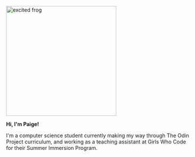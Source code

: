 
<img width="300" alt="excited frog" src="https://i.imgur.com/ckT5KZR.png">


<p><strong>Hi, I'm Paige!</strong></p>
<p>I'm a computer science student currently making my way through The Odin Project curriculum, and working as a teaching assistant at Girls Who Code for their Summer Immersion Program.</p>


<!---
paigethompson150/paigethompson150 is a ✨ special ✨ repository because its `README.md` (this file) appears on your GitHub profile.
You can click the Preview link to take a look at your changes.
--->

